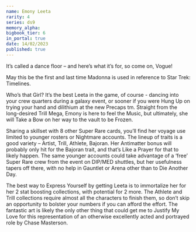 ```yaml
---
name: Emony Leeta
rarity: 4
series: ds9
memory_alpha:
bigbook_tier: 6
in_portal: true
date: 14/02/2023
published: true
---
```


It’s called a dance floor – and here’s what it’s for, so come on, Vogue!

May this be the first and last time Madonna is used in reference to Star Trek: Timelines.

Who’s that Girl? It’s the best Leeta in the game, of course -   dancing into your crew quarters during a galaxy event, or sooner if you were Hung Up on trying your hand and dilithium at the new Precaps tm.  Straight from the long-desired Trill Mega, Emony is here to feel the Music, but ultimately, she will Take a Bow on her way to the vault to be Frozen.

Sharing a skillset with 8 other Super Rare cards, you’ll find her voyage use limited to younger rosters or Nightmare accounts.  The lineup of traits is a good variety – Artist, Trill, Athlete, Bajoran.  Her Antimatter bonus will probably only hit for the Bajoran trait, and that’s Like a Prayer for that to likely happen.  The same younger accounts could take advantage of a ‘free’  Super Rare crew from the event on DIP/MED shuttles, but her usefulness tapers off there, with no help in Gauntlet or Arena other than to Die Another Day. 

The best way to Express Yourself by getting Leeta is to immortalize her for her 2 stat boosting collections, with potential for 2 more.  The Athlete and Trill collections require almost all the characters to finish them, so don’t skip an opportunity to bolster your numbers if you can afford the effort.  The fantastic art is likely the only other thing that could get me to Justify My Love for this representation of an otherwise excellently acted and portrayed role by Chase Masterson.
